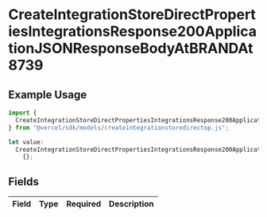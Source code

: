 # CreateIntegrationStoreDirectPropertiesIntegrationsResponse200ApplicationJSONResponseBodyAtBRANDAt8739

## Example Usage

```typescript
import {
  CreateIntegrationStoreDirectPropertiesIntegrationsResponse200ApplicationJSONResponseBodyAtBRANDAt8739,
} from "@vercel/sdk/models/createintegrationstoredirectop.js";

let value:
  CreateIntegrationStoreDirectPropertiesIntegrationsResponse200ApplicationJSONResponseBodyAtBRANDAt8739 =
    {};
```

## Fields

| Field       | Type        | Required    | Description |
| ----------- | ----------- | ----------- | ----------- |